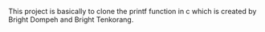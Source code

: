 This project is basically to clone the printf function in c which is created by Bright Dompeh and Bright Tenkorang.
